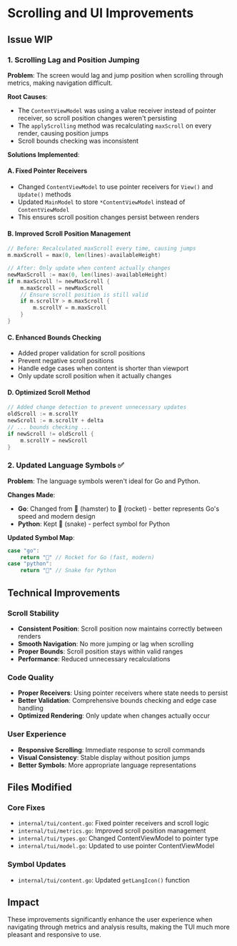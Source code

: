 # Scrolling and UI Improvements

## Issue WIP

### 1. Scrolling Lag and Position Jumping 

**Problem**: The screen would lag and jump position when scrolling through metrics, making navigation difficult.

**Root Causes**:
- The `ContentViewModel` was using a value receiver instead of pointer receiver, so scroll position changes weren't persisting
- The `applyScrolling` method was recalculating `maxScroll` on every render, causing position jumps
- Scroll bounds checking was inconsistent

**Solutions Implemented**:

#### A. Fixed Pointer Receivers
- Changed `ContentViewModel` to use pointer receivers for `View()` and `Update()` methods
- Updated `MainModel` to store `*ContentViewModel` instead of `ContentViewModel`
- This ensures scroll position changes persist between renders

#### B. Improved Scroll Position Management
```go
// Before: Recalculated maxScroll every time, causing jumps
m.maxScroll = max(0, len(lines)-availableHeight)

// After: Only update when content actually changes
newMaxScroll := max(0, len(lines)-availableHeight)
if m.maxScroll != newMaxScroll {
    m.maxScroll = newMaxScroll
    // Ensure scroll position is still valid
    if m.scrollY > m.maxScroll {
        m.scrollY = m.maxScroll
    }
}
```

#### C. Enhanced Bounds Checking
- Added proper validation for scroll positions
- Prevent negative scroll positions
- Handle edge cases when content is shorter than viewport
- Only update scroll position when it actually changes

#### D. Optimized Scroll Method
```go
// Added change detection to prevent unnecessary updates
oldScroll := m.scrollY
newScroll := m.scrollY + delta
// ... bounds checking ...
if newScroll != oldScroll {
    m.scrollY = newScroll
}
```

### 2. Updated Language Symbols ✅

**Problem**: The language symbols weren't ideal for Go and Python.

**Changes Made**:
- **Go**: Changed from 🐹 (hamster) to 🚀 (rocket) - better represents Go's speed and modern design
- **Python**: Kept 🐍 (snake) - perfect symbol for Python

**Updated Symbol Map**:
```go
case "go":
    return "🚀" // Rocket for Go (fast, modern)
case "python":
    return "🐍" // Snake for Python
```

## Technical Improvements

### Scroll Stability
- **Consistent Position**: Scroll position now maintains correctly between renders
- **Smooth Navigation**: No more jumping or lag when scrolling
- **Proper Bounds**: Scroll position stays within valid ranges
- **Performance**: Reduced unnecessary recalculations

### Code Quality
- **Proper Receivers**: Using pointer receivers where state needs to persist
- **Better Validation**: Comprehensive bounds checking and edge case handling
- **Optimized Rendering**: Only update when changes actually occur

### User Experience
- **Responsive Scrolling**: Immediate response to scroll commands
- **Visual Consistency**: Stable display without position jumps
- **Better Symbols**: More appropriate language representations

## Files Modified

### Core Fixes
- `internal/tui/content.go`: Fixed pointer receivers and scroll logic
- `internal/tui/metrics.go`: Improved scroll position management
- `internal/tui/types.go`: Changed ContentViewModel to pointer type
- `internal/tui/model.go`: Updated to use pointer ContentViewModel

### Symbol Updates
- `internal/tui/content.go`: Updated `getLangIcon()` function

## Impact
These improvements significantly enhance the user experience when navigating through metrics and analysis results, making the TUI much more pleasant and responsive to use.